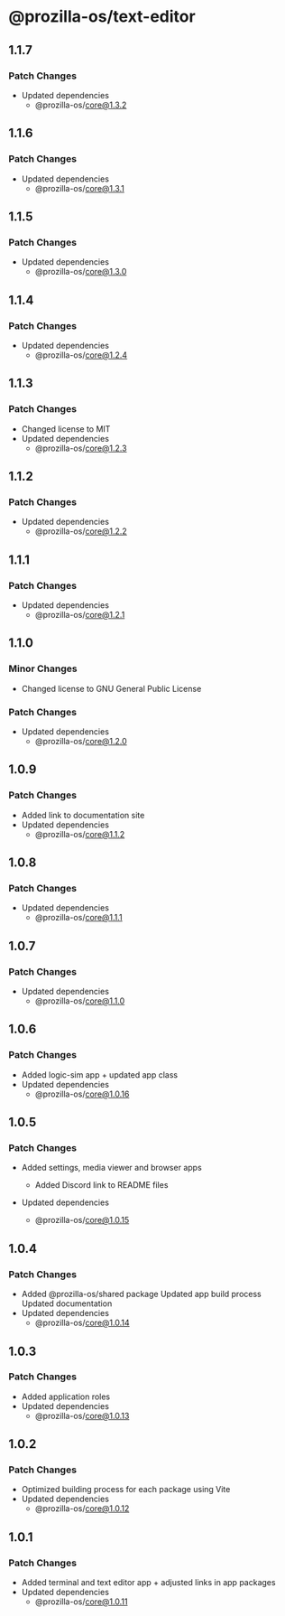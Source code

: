 # @prozilla-os/text-editor

## 1.1.7

### Patch Changes

- Updated dependencies
  - @prozilla-os/core@1.3.2

## 1.1.6

### Patch Changes

- Updated dependencies
  - @prozilla-os/core@1.3.1

## 1.1.5

### Patch Changes

- Updated dependencies
  - @prozilla-os/core@1.3.0

## 1.1.4

### Patch Changes

- Updated dependencies
  - @prozilla-os/core@1.2.4

## 1.1.3

### Patch Changes

- Changed license to MIT
- Updated dependencies
  - @prozilla-os/core@1.2.3

## 1.1.2

### Patch Changes

- Updated dependencies
  - @prozilla-os/core@1.2.2

## 1.1.1

### Patch Changes

- Updated dependencies
  - @prozilla-os/core@1.2.1

## 1.1.0

### Minor Changes

- Changed license to GNU General Public License

### Patch Changes

- Updated dependencies
  - @prozilla-os/core@1.2.0

## 1.0.9

### Patch Changes

- Added link to documentation site
- Updated dependencies
  - @prozilla-os/core@1.1.2

## 1.0.8

### Patch Changes

- Updated dependencies
  - @prozilla-os/core@1.1.1

## 1.0.7

### Patch Changes

- Updated dependencies
  - @prozilla-os/core@1.1.0

## 1.0.6

### Patch Changes

- Added logic-sim app + updated app class
- Updated dependencies
  - @prozilla-os/core@1.0.16

## 1.0.5

### Patch Changes

- Added settings, media viewer and browser apps

  - Added Discord link to README files

- Updated dependencies
  - @prozilla-os/core@1.0.15

## 1.0.4

### Patch Changes

- Added @prozilla-os/shared package
  Updated app build process
  Updated documentation
- Updated dependencies
  - @prozilla-os/core@1.0.14

## 1.0.3

### Patch Changes

- Added application roles
- Updated dependencies
  - @prozilla-os/core@1.0.13

## 1.0.2

### Patch Changes

- Optimized building process for each package using Vite
- Updated dependencies
  - @prozilla-os/core@1.0.12

## 1.0.1

### Patch Changes

- Added terminal and text editor app + adjusted links in app packages
- Updated dependencies
  - @prozilla-os/core@1.0.11
